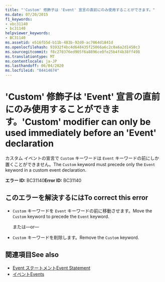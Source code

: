 ```yaml
---
title: "'Custom' 修飾子は 'Event' 宣言の直前にのみ使用することができます。"
ms.date: 07/20/2015
f1_keywords:
- vbc31140
- bc31140
helpviewer_keywords:
- BC31140
ms.assetid: e516fb5d-b11b-483b-92d0-ac7064d1841d
ms.openlocfilehash: 93932f4bc4d648435f25066a6c2c0a6a2d1458c3
ms.sourcegitcommit: f8c270376ed905f6a8896ce0fe25b4f4b38ff498
ms.translationtype: MT
ms.contentlocale: ja-JP
ms.lasthandoff: 06/04/2020
ms.locfileid: "84414674"
---
```

# <a name="custom-modifier-can-only-be-used-immediately-before-an-event-declaration"></a><span data-ttu-id="72753-102">'Custom' 修飾子は 'Event' 宣言の直前にのみ使用することができます。</span><span class="sxs-lookup"><span data-stu-id="72753-102">'Custom' modifier can only be used immediately before an 'Event' declaration</span></span>
<span data-ttu-id="72753-103">カスタム イベントの宣言で `Custom` キーワードは `Event` キーワードの前にしか置くことができません。</span><span class="sxs-lookup"><span data-stu-id="72753-103">The `Custom` keyword must precede only the `Event` keyword in a custom event declaration.</span></span>  
  
 <span data-ttu-id="72753-104">**エラー ID:** BC31140</span><span class="sxs-lookup"><span data-stu-id="72753-104">**Error ID:** BC31140</span></span>  
  
## <a name="to-correct-this-error"></a><span data-ttu-id="72753-105">このエラーを解決するには</span><span class="sxs-lookup"><span data-stu-id="72753-105">To correct this error</span></span>  
  
- <span data-ttu-id="72753-106">`Custom` キーワードを `Event` キーワードの前に移動させます。</span><span class="sxs-lookup"><span data-stu-id="72753-106">Move the `Custom` keyword to precede the `Event` keyword.</span></span>  
  
     <span data-ttu-id="72753-107">または</span><span class="sxs-lookup"><span data-stu-id="72753-107">—or—</span></span>  
  
- <span data-ttu-id="72753-108">`Custom` キーワードを削除します。</span><span class="sxs-lookup"><span data-stu-id="72753-108">Remove the `Custom` keyword.</span></span>  
  
## <a name="see-also"></a><span data-ttu-id="72753-109">関連項目</span><span class="sxs-lookup"><span data-stu-id="72753-109">See also</span></span>

- [<span data-ttu-id="72753-110">Event ステートメント</span><span class="sxs-lookup"><span data-stu-id="72753-110">Event Statement</span></span>](../language-reference/statements/event-statement.md)
- [<span data-ttu-id="72753-111">イベント</span><span class="sxs-lookup"><span data-stu-id="72753-111">Events</span></span>](../programming-guide/language-features/events/index.md)
